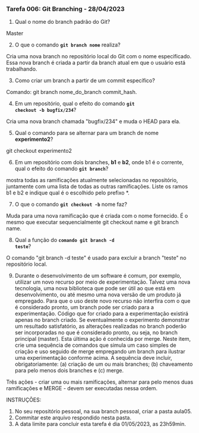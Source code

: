 ### Tarefa 006: Git Branching - 28/04/2023

1. Qual o nome do branch padrão do Git?

Master

2. O que o comando **<code>git branch nome</code>** realiza?

Cria uma nova branch no repositório local do Git com o nome especificado. Essa nova branch é criada a partir da branch atual em que o usuário está trabalhando.

3. Como criar um branch a partir de um commit específico?

Comando: git branch nome_do_branch commit_hash.

4. Em um repositório, qual o efeito do comando **<code>git checkout -b bugfix/234</code>**?

Cria uma nova branch chamada "bugfix/234" e muda o HEAD para ela.

5. Qual o comando para se alternar para um branch de nome **experimento2**?

git checkout experimento2

6. Em um repositório com dois branches, **b1** e **b2**, onde b1 é o corrente, qual o efeito do comando **<code>git branch</code>**?

mostra todas as ramificações atualmente selecionadas no repositório, juntamente com uma lista de todas as outras ramificações. Liste os ramos b1 e b2 e indique qual é o escolhido pelo prefixo *.

7. O que o comando **<code>git checkout -b</code>** nome faz?


Muda para uma nova ramificação que é criada com o nome fornecido. É o mesmo que executar sequencialmente git checkout name e git branch name.

8. Qual a função do <code>**comando git branch -d teste</code>**?

O comando "git branch -d teste" é usado para excluir a branch "teste" no repositório local.

9. Durante o desenvolvimento de um software é comum, por exemplo, utilizar um novo recurso por meio de experimentação. Talvez uma nova tecnologia, uma nova biblioteca que pode ser útil ao que está em desenvolvimento, ou até mesmo uma nova versão de um produto já empregado. Para que o uso deste novo recurso não interfira com o que é considerado pronto, um branch pode ser criado para a experimentação. Código que for criado para a experimentação existirá apenas no branch criado. Se eventualmente o experimento demonstrar um resultado satisfatório, as alterações realizadas no branch poderão ser incorporadas no que é considerado pronto, ou seja, no branch principal (master). Esta última ação é conhecida por merge. Neste item, crie uma sequência de comandos que simula um caso simples de criação e uso seguido de merge empregando um branch para ilustrar uma experimentação conforme acima. A sequência deve incluir, obrigatoriamente: (a) criação de um ou mais branches; (b) chaveamento para pelo menos dois branches e (c) merge.

Três ações - criar uma ou mais ramificações, alternar para pelo menos duas ramificações e MERGE - devem ser executadas nessa ordem.

INSTRUÇÕES:

1. No seu repositório pessoal, na sua branch pessoal, criar a pasta aula05.
2. Commitar este arquivo respondido nesta pasta.
3. A data limite para concluir esta tarefa é dia 01/05/2023, as 23h59min.

</DIV/>
